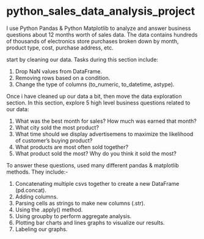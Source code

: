 # python_sales_data_analysis_project
I use Python Pandas & Python Matplotlib to analyze and answer business questions about 12 months worth of sales data. The data contains hundreds of thousands of electronics store purchases broken down by month, product type, cost, purchase address, etc.


start by cleaning our data. Tasks during this section include:


1) Drop NaN values from DataFrame.
2) Removing rows based on a condition.
3) Change the type of columns (to_numeric, to_datetime, astype).


   
Once i have cleaned up our data a bit, then move the data exploration section. In this section, explore 5 high level business questions related to our data:



1) What was the best month for sales? How much was earned that month?
2) What city sold the most product?
3) What time should we display advertisemens to maximize the likelihood of customer’s buying product?
4) What products are most often sold together?
5) What product sold the most? Why do you think it sold the most?



To answer these questions, used many different pandas & matplotlib methods. They include:-


1) Concatenating multiple csvs together to create a new DataFrame (pd.concat).
2) Adding columns.
3) Parsing cells as strings to make new columns (.str).
4) Using the .apply() method.
5) Using groupby to perform aggregate analysis.
6) Plotting bar charts and lines graphs to visualize our results.
7) Labeling our graphs.
